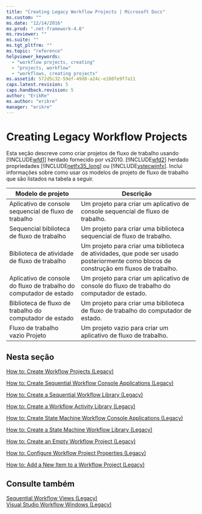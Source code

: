```yaml
---
title: "Creating Legacy Workflow Projects | Microsoft Docs"
ms.custom: ""
ms.date: "12/14/2016"
ms.prod: ".net-framework-4.6"
ms.reviewer: ""
ms.suite: ""
ms.tgt_pltfrm: ""
ms.topic: "reference"
helpviewer_keywords: 
  - "workflow projects, creating"
  - "projects, workflow"
  - "workflows, creating projects"
ms.assetid: 572d5c32-59ef-49d8-a24c-e180fe9f7a11
caps.latest.revision: 5
caps.handback.revision: 5
author: "ErikRe"
ms.author: "erikre"
manager: "erikre"
---
```

# Creating Legacy Workflow Projects
Esta seção descreve como criar projetos de fluxo de trabalho usando [!INCLUDE[wfd1](../workflow-designer/includes/wfd1_md.md)] herdado fornecido por vs2010.  [!INCLUDE[wfd2](../workflow-designer/includes/wfd2_md.md)] herdado propriedades [!INCLUDE[netfx35_long](../workflow-designer/includes/netfx35_long_md.md)] ou [!INCLUDE[vstecwinfx](../workflow-designer/includes/vstecwinfx_md.md)].  Inclui informações sobre como usar os modelos de projeto de fluxo de trabalho que são listados na tabela a seguir.  
  
|Modelo de projeto|Descrição|  
|-----------------------|---------------|  
|Aplicativo de console sequencial de fluxo de trabalho|Um projeto para criar um aplicativo de console sequencial de fluxo de trabalho.|  
|Sequencial biblioteca de fluxo de trabalho|Um projeto para criar uma biblioteca sequencial de fluxo de trabalho.|  
|Biblioteca de atividade de fluxo de trabalho|Um projeto para criar uma biblioteca de atividades, que pode ser usado posteriormente como blocos de construção em fluxos de trabalho.|  
|Aplicativo de console do fluxo de trabalho do computador de estado|Um projeto para criar um aplicativo de console do fluxo de trabalho do computador de estado.|  
|Biblioteca de fluxo de trabalho do computador de estado|Um projeto para criar uma biblioteca de fluxo de trabalho do computador de estado.|  
|Fluxo de trabalho vazio Projeto|Um projeto vazio para criar um aplicativo de fluxo de trabalho.|  
  
## Nesta seção  
 [How to: Create Workflow Projects \(Legacy\)](../Topic/How%20to:%20Create%20Workflow%20Projects%20\(Legacy\).md)  
  
 [How to: Create Sequential Workflow Console Applications \(Legacy\)](../workflow-designer/how-to-create-sequential-workflow-console-applications-legacy.md)  
  
 [How to: Create a Sequential Workflow Library \(Legacy\)](../workflow-designer/how-to-create-a-sequential-workflow-library-legacy.md)  
  
 [How to: Create a Workflow Activity Library \(Legacy\)](../Topic/How%20to:%20Create%20a%20Workflow%20Activity%20Library%20\(Legacy\).md)  
  
 [How to: Create State Machine Workflow Console Applications \(Legacy\)](../Topic/How%20to:%20Create%20State%20Machine%20Workflow%20Console%20Applications%20\(Legacy\).md)  
  
 [How to: Create a State Machine Workflow Library \(Legacy\)](../Topic/How%20to:%20Create%20a%20State%20Machine%20Workflow%20Library%20\(Legacy\).md)  
  
 [How to: Create an Empty Workflow Project \(Legacy\)](../workflow-designer/how-to-create-an-empty-workflow-project-legacy.md)  
  
 [How to: Configure Workflow Project Properties \(Legacy\)](../workflow-designer/how-to-configure-workflow-project-properties-legacy.md)  
  
 [How to: Add a New Item to a Workflow Project \(Legacy\)](../workflow-designer/how-to-add-a-new-item-to-a-workflow-project-legacy.md)  
  
## Consulte também  
 [Sequential Workflow Views \(Legacy\)](../workflow-designer/sequential-workflow-views-legacy.md)   
 [Visual Studio Workflow Windows \(Legacy\)](../workflow-designer/visual-studio-workflow-windows-legacy.md)